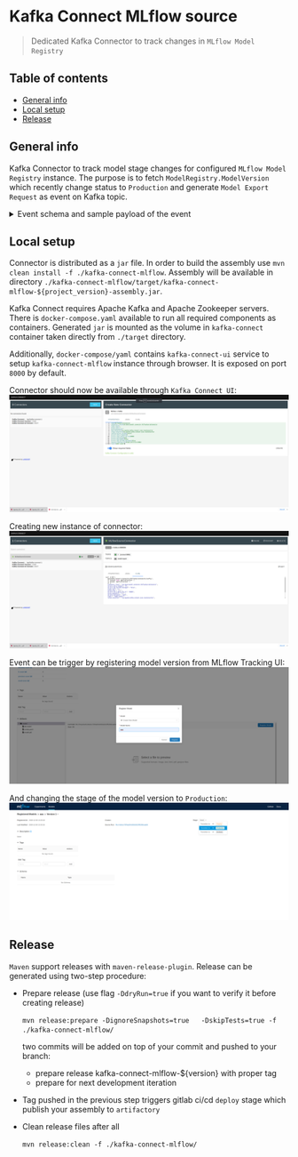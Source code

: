 # Kafka Connect MLflow source
> Dedicated Kafka Connector to track changes in `MLflow Model Registry`

## Table of contents
* [General info](#general-info)
* [Local setup](#local-setup)
* [Release](#release)

## General info
Kafka Connector to track model stage changes for configured `MLflow Model Registry` instance.
The purpose is to fetch `ModelRegistry.ModelVersion` which recently change status to `Production` and generate
`Model Export Request` as event on Kafka topic.

<details>
  <summary>Event schema and sample payload of the event</summary>
  
```json
{
  "schema": {
    "type": "struct",
    "fields": [
      {
        "type": "string",
        "optional": false,
        "field": "Name"
      },
      {
        "type": "string",
        "optional": false,
        "field": "Version"
      },
      {
        "type": "int64",
        "optional": false,
        "field": "CreationTimestamp"
      },
      {
        "type": "int64",
        "optional": false,
        "field": "lastUpdatedTimestamp"
      },
      {
        "type": "string",
        "optional": true,
        "field": "userId"
      },
      {
        "type": "string",
        "optional": false,
        "field": "currentStage"
      },
      {
        "type": "string",
        "optional": false,
        "field": "description"
      },
      {
        "type": "string",
        "optional": false,
        "field": "source"
      },
      {
        "type": "string",
        "optional": false,
        "field": "runId"
      },
      {
        "type": "string",
        "optional": false,
        "field": "status"
      },
      {
        "type": "string",
        "optional": true,
        "field": "statusMessage"
      },
      {
        "type": "array",
        "items": {
          "type": "struct",
          "fields": [
            {
              "type": "string",
              "optional": false,
              "field": "Key"
            },
            {
              "type": "string",
              "optional": false,
              "field": "Value"
            }
          ],
          "optional": false,
          "name": "ModelExportRequest"
        },
        "optional": true,
        "field": "tags"
      },
      {
        "type": "string",
        "optional": false,
        "field": "runLink"
      }
    ],
    "optional": false,
    "name": "ModelExportRequest"
  },
  "payload": {
    "Name": "aaa",
    "Version": "1",
    "CreationTimestamp": 1609331596360,
    "lastUpdatedTimestamp": 1609331610766,
    "userId": "",
    "currentStage": "Production",
    "description": "",
    "source": "file:///tmp/test/1/6ebcc72f3ad24c65b1821ff5283caa0d/artifacts/model",
    "runId": "6ebcc72f3ad24c65b1821ff5283caa0d",
    "status": "READY",
    "statusMessage": "",
    "tags": [],
    "runLink": ""
  }
}
```
</details>

## Local setup
Connector is distributed as a `jar` file. In order to build the assembly use `mvn clean install -f ./kafka-connect-mlflow`.
Assembly will be available in directory `./kafka-connect-mlflow/target/kafka-connect-mlflow-${project_version}-assembly.jar`.

Kafka Connect requires Apache Kafka and Apache Zookeeper servers.
There is `docker-compose.yaml` available to run all required components as containers.
Generated `jar` is mounted as the volume in `kafka-connect` container taken directly from `./target` directory.

Additionally, `docker-compose/yaml` contains `kafka-connect-ui` service to setup `kafka-connect-mlflow` instance through browser.
It is exposed on port `8000` by default. 


Connector should now be available through `Kafka Connect UI`:
![New Connector](./img/new-connector.png)


Creating new instance of connector:
![New Instance](./img/properties.png)

Event can be trigger by registering model version from MLflow Tracking UI:
![MLflow tracking UI](./img/register.png)

And changing the stage of the model version to `Production`:
![MLflow model registry](./img/change-stage.png)


## Release
`Maven` support releases with `maven-release-plugin`.
Release can be generated using two-step procedure:

* Prepare release (use flag `-DdryRun=true` if you want to verify it before creating release)

    `mvn release:prepare -DignoreSnapshots=true   -DskipTests=true -f ./kafka-connect-mlflow/`
    
    two commits will be added on top of your commit and pushed to your branch:
 
    * prepare release kafka-connect-mlflow-${version} with proper tag
    * prepare for next development iteration
    
* Tag pushed in the previous step triggers gitlab ci/cd `deploy` stage which publish your assembly to `artifactory`

* Clean release files after all

    `mvn release:clean -f ./kafka-connect-mlflow/`



